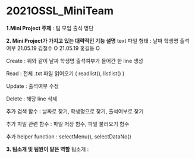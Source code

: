 # 2021OSSL_MiniTeam

__1.Mini Project 주제__
: 팀 모임 출석 명단

__2. Mini Project가 가지고 있는 대략적인 기능 설명__
text 파일 형태 :
날짜 학생명 출석여부
21.05.19 김철수 O
21.05.19 홍길동 O

Create : 위와 같이 날짜 학생명 출석여부가 들어간 한 line 생성

Read : 전체 .txt 파일 읽어오기 ( readlist(), listlist() )

Update : 출석여부 수정

Delete : 해당 line 삭제

추가 검색 함수 : 날짜로 찾기, 학생명으로 찾기, 출석여부로 찾기

추가 파일 관련 함수 : 파일 저장 함수, 파일 불러오기 함수

추가 helper function : selectMenu(), selectDataNo()

__3. 팀소개 및 팀원이 맡은 역할__
팀소개 : 
